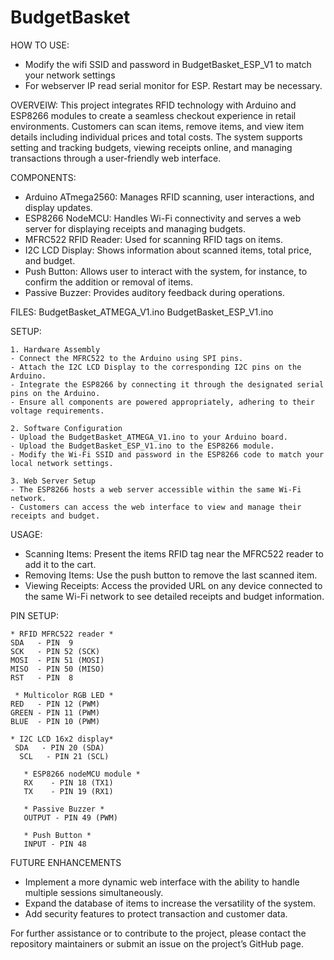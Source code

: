 # BudgetBasket
HOW TO USE:
- Modify the wifi SSID and password in BudgetBasket_ESP_V1 to match your network settings
- For webserver IP read serial monitor for ESP. Restart may be necessary.

OVERVEIW:
This project integrates RFID technology with Arduino and ESP8266 modules to create a seamless checkout experience in retail environments. Customers can scan items, remove items, and view item details including individual prices and total costs. The system supports setting and tracking budgets, viewing receipts online, and managing transactions through a user-friendly web interface.

COMPONENTS:
- Arduino ATmega2560: Manages RFID scanning, user interactions, and display updates.
- ESP8266 NodeMCU: Handles Wi-Fi connectivity and serves a web server for displaying receipts and managing budgets.
- MFRC522 RFID Reader: Used for scanning RFID tags on items.
- I2C LCD Display: Shows information about scanned items, total price, and budget.
- Push Button: Allows user to interact with the system, for instance, to confirm the addition or removal of items.
- Passive Buzzer: Provides auditory feedback during operations.

FILES:
BudgetBasket_ATMEGA_V1.ino
BudgetBasket_ESP_V1.ino

SETUP:

	1. Hardware Assembly
	- Connect the MFRC522 to the Arduino using SPI pins.
	- Attach the I2C LCD Display to the corresponding I2C pins on the Arduino.
	- Integrate the ESP8266 by connecting it through the designated serial pins on the Arduino.
	- Ensure all components are powered appropriately, adhering to their voltage requirements.
 
	2. Software Configuration
	- Upload the BudgetBasket_ATMEGA_V1.ino to your Arduino board.
	- Upload the BudgetBasket_ESP_V1.ino to the ESP8266 module.
	- Modify the Wi-Fi SSID and password in the ESP8266 code to match your local network settings.

	3. Web Server Setup
	- The ESP8266 hosts a web server accessible within the same Wi-Fi network.
	- Customers can access the web interface to view and manage their receipts and budget.

USAGE:
- Scanning Items: Present the items RFID tag near the MFRC522 reader to add it to the cart.
- Removing Items: Use the push button to remove the last scanned item.
- Viewing Receipts: Access the provided URL on any device connected to the same Wi-Fi network to see detailed receipts and budget information.

PIN SETUP:

	* RFID MFRC522 reader *
	SDA   - PIN  9
	SCK   - PIN 52 (SCK)
 	MOSI  - PIN 51 (MOSI)
  	MISO  - PIN 50 (MISO)
	RST   - PIN  8

     * Multicolor RGB LED *
	RED   - PIN 12 (PWM)
 	GREEN - PIN 11 (PWM)
  	BLUE  - PIN 10 (PWM)

    * I2C LCD 16x2 display*
     SDA   - PIN 20 (SDA)
      SCL   - PIN 21 (SCL)

       * ESP8266 nodeMCU module *
       RX    - PIN 18 (TX1)
       TX    - PIN 19 (RX1)

       * Passive Buzzer *
       OUTPUT - PIN 49 (PWM)

       * Push Button *
       INPUT - PIN 48

FUTURE ENHANCEMENTS
- Implement a more dynamic web interface with the ability to handle multiple sessions simultaneously.
- Expand the database of items to increase the versatility of the system.
- Add security features to protect transaction and customer data.

For further assistance or to contribute to the project, please contact the repository maintainers or submit an issue on the project’s GitHub page.
